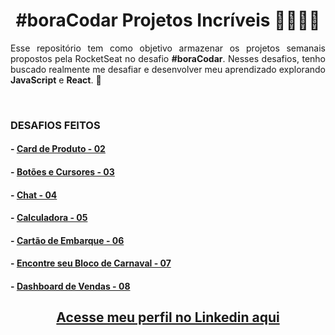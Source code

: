  <h1 align="center"><strong>#boraCodar Projetos Incríveis 👩🏻‍🚀✨</strong></h1>

<p align="justify">Esse repositório tem como objetivo armazenar os projetos semanais propostos pela RocketSeat no desafio <strong>#boraCodar</strong>. Nesses desafios, tenho buscado realmente me desafiar e desenvolver meu aprendizado explorando <strong>JavaScript</strong> e <strong>React</strong>. 🚀 </p>
<br>
<h3><strong>DESAFIOS FEITOS</strong></h3>

#### - [<strong>Card de Produto - 02</strong>](https://github.com/tthayza/bora-codar/tree/main/product-card)
#### - [<strong>Botões e Cursores - 03 </strong>](https://github.com/tthayza/bora-codar/tree/main/buttons-cursors)
#### - [<strong>Chat - 04</strong>](https://github.com/tthayza/bora-codar/tree/main/chat)
#### - [<strong>Calculadora - 05</strong>](https://github.com/tthayza/bora-codar/tree/main/calculator)
#### - [<strong>Cartão de Embarque - 06</strong>](https://github.com/tthayza/bora-codar/tree/main/boarding-pass)
#### - [<strong>Encontre seu Bloco de Carnaval - 07</strong>](https://github.com/tthayza/bora-codar/tree/main/find-your-block)
#### - [<strong>Dashboard de Vendas - 08</strong>](https://github.com/tthayza/bora-codar/tree/main/dashboard)


<h2 align="center"><strong><a href="https://www.linkedin.com/in/tthayza-oliveira/">Acesse meu perfil no Linkedin aqui</a> </strong></h2>
